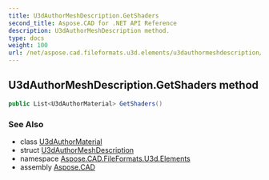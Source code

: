 ```yaml
---
title: U3dAuthorMeshDescription.GetShaders
second_title: Aspose.CAD for .NET API Reference
description: U3dAuthorMeshDescription method. 
type: docs
weight: 100
url: /net/aspose.cad.fileformats.u3d.elements/u3dauthormeshdescription/getshaders/
---
```

## U3dAuthorMeshDescription.GetShaders method

```csharp
public List<U3dAuthorMaterial> GetShaders()
```

### See Also

* class [U3dAuthorMaterial](../../u3dauthormaterial/)
* struct [U3dAuthorMeshDescription](../)
* namespace [Aspose.CAD.FileFormats.U3d.Elements](../../u3dauthormeshdescription/)
* assembly [Aspose.CAD](../../../)


